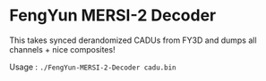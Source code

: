 # FengYun MERSI-2 Decoder

This takes synced derandomized CADUs from FY3D and dumps all channels + nice composites!

Usage : `./FengYun-MERSI-2-Decoder cadu.bin`